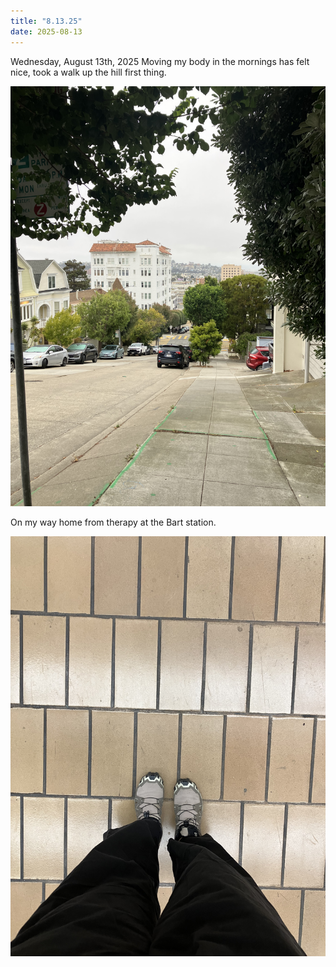 ```yaml
---
title: "8.13.25"
date: 2025-08-13
---
```


Wednesday, August 13th, 2025
Moving my body in the mornings has felt nice, took a walk up the hill first thing.

![Image 1](img1.jpeg)

On my way home from therapy at the Bart station.

![Image 2](img2.jpeg)
